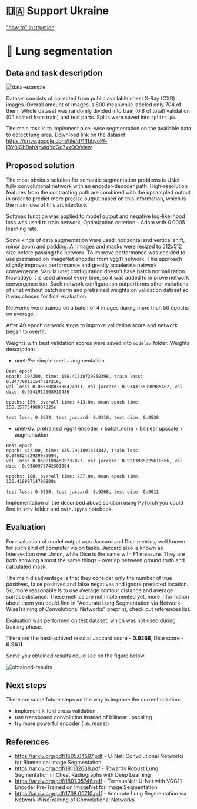 # 🇺🇦 Support Ukraine
["how to" instruction](https://shard-cow-7b4.notion.site/HOW-YOU-CAN-SUPPORT-UKRAINE-0bef9f65892f45b79068ecc295b4e119)

# 🦉 Lung segmentation

## Data and task description
![data-example](images/data-example.png)

Dataset consists of collected from public available chest X-Ray (CXR) images.
Overall amount of images is 800 meanwhile labeled only 704 of them.
Whole dataset was randomly divided into train (0.8 of total) validation (0.1 splited from train) and test parts. Splits were saved into ```splits.pk```.

The main task is to implement pixel-wise segmentation on the available data to detect lung area.
Download link on the dataset https://drive.google.com/file/d/1ffbbyoPf-I3Y0iGbBahXpWqYdGd7xxQQ/view.

## Proposed solution
The most obvious solution for semantic segmentation problems is UNet - fully convolutional network with an encoder-decoder path. High-resolution features from the contracting path are combined with the upsampled output in order to predict more precise output based on this information, which is the main idea of this architecture.

Softmax function was applied to model output and negative log-likelihood loss was used to train network.
Optimization criterion - Adam with 0.0005 learning rate.

Some kinds of data augmentation were used: horizontal and vertical shift, minor zoom and padding.
All images and masks were resized to 512x512 size before passing the network.
To improve performance was decided to use pretrained on ImageNet encoder from vgg11 network.
This approach slightly improves performance and greatly accelerate network convergence.
Vanilla unet configuration doesn't have batch normalization. Nowadays it is used almost every time, so it was added to improve network convergence too.
Such network configuration outperforms other variations of unet without batch norm and pretrained weights on validation dataset so it was chosen for final evaluation

Networks were trained on a batch of 4 images during more than 50 epochs on average.

After 40 epoch network stops to improve validation score and network began to overfit.

Weights with best validation scores were saved into ```models/``` folder. 
Weights description:

- unet-2v: simple unet + augmentation

```
Best epoch
epoch: 30/200, time: 156.41338729858398, train loss: 0.047798131544717216, 
val loss: 0.06580803386474911, val jaccard: 0.9143155990985402, val dice: 0.9541912308910436
```

```
epochs: 159, overall time: 413.0m, mean epoch time: 156.15773498037325s
```

```
test loss: 0.0634, test jaccard: 0.9110, test dice: 0.9520
```

- unet-6v: pretrained vgg11 encoder + batch_norm + bilinear upscale + augmentation

```
Best epoch
epoch: 44/100, time: 135.7923891544342, train loss: 0.04682422929955094, 
val loss: 0.06021084505737873, val jaccard: 0.9213985225610566, val dice: 0.9580973742301004
```

```
epochs: 100, overall time: 227.0m, mean epoch time: 136.41898714780808s
```

```
test loss: 0.0530, test jaccard: 0.9268, test dice: 0.9611
```

Implementation of the described above solution using PyTorch you could find in ``scr/`` folder and `main.ipynb` notebook.


## Evaluation
For evaluation of model output was Jaccard and Dice metrics, well known for such kind of computer vision tasks.
Jaccard also is known as Intersection over Union, while Dice is the same with F1 measure. They are both showing almost the same things - overlap between ground truth and calculated mask. 

The main disadvantage is that they consider only the number of true positives, false positives and false negatives and ignore predicted location. So, more reasonable is to use average contour distance and average surface distance. These metrics are not implemented yet, more information about them you could find in "Accurate Lung Segmentation via Network-WiseTraining of Convolutional Networks" preprint, check out references list.

Evaluation was performed on test dataset, which was not used during training phase. 

There are the best-achived results: Jaccard score - **0.9268**, Dice score - **0.9611**.

Some you obtained results could see on the figure below.

![obtained-results](images/obtained-results.png)

## Next steps
There are some future steps on the way to improve the current solution:
- implement k-fold cross validation
- use transposed convolution instead of bilinear upscaling
- try more powerful encoder (i.e. resnet)

## References
- https://arxiv.org/pdf/1505.04597.pdf - U-Net: Convolutional Networks for Biomedical Image Segmentation
- https://arxiv.org/pdf/1811.12638.pdf - Towards Robust Lung Segmentation in Chest Radiographs with Deep Learning
- https://arxiv.org/pdf/1801.05746.pdf - TernausNet: U-Net with VGG11 Encoder Pre-Trained on ImageNet for Image Segmentation
- https://arxiv.org/pdf/1708.00710.pdf - Accurate Lung Segmentation via Network-WiseTraining of Convolutional Networks
